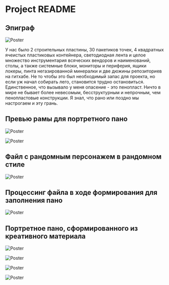 # Project README

## Эпиграф

![Poster](img/KDPV.jpg)

У нас было 2 строительных пластины, 30 пакетиков точек, 4 квадратных ячеистых пластиковых контейнера, светодиодная лента и целое множество инструментария всяческих вендоров и наименований, столы, а также системные блоки, мониторы и периферия, ящики локеры, пинта негазированной минералки и две дюжины репозиториев на гитхабе.
Не то чтобы это был необходимый запас для проекта, но если уж начал собирать лего, становится трудно остановиться. Единственное, что вызывало у меня опасение - это пенопласт. Ничто в мире не бывает более невесомым, бесструктурным и непрочным, чем пенопластовые конструкции. Я знал, что рано или поздно мы настрогаем и эту грань.

## Превью рамы для портретного пано

![Poster](img/frame-preview-a.png)

![Poster](img/frame-preview-b.png)

## Файл с рандомным персонажем в рандомном стиле

![Poster](img/source-portrait.jpg)

## Процессинг файла в ходе формирования для заполнения пано

![Poster](img/image-processing.png)

## Портретное пано, сформированного из креативного материала

![Poster](img/portrait-pane-a.jpg)

![Poster](img/portrait-pane-b.jpg)

![Poster](img/portrait-pane-c.jpg)

![Poster](img/portrait-pane-d.jpg)
